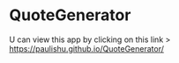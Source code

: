# QuoteGenerator
U can view this app by clicking on this link > https://paulishu.github.io/QuoteGenerator/
